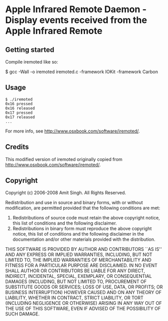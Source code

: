 Apple Infrared Remote Daemon - Display events received from the Apple Infrared Remote
====================================================================================

Getting started
---------------
Compile iremoted like so:

$ gcc -Wall -o iremoted iremoted.c -framework IOKit -framework Carbon


Usage
-----
    $ ./iremoted 
    0x16 pressed 
    0x16 released 
    0x17 pressed 
    0x17 released 
    ...

For more info, see <http://www.osxbook.com/software/iremoted/>.

Credits
-------
This modified version of iremoted originally copied from <http://www.osxbook.com/software/iremoted/>.

Copyright
---------
Copyright (c) 2006-2008 Amit Singh. All Rights Reserved.

Redistribution and use in source and binary forms, with or without
modification, are permitted provided that the following conditions
are met:
1. Redistributions of source code must retain the above copyright
   notice, this list of conditions and the following disclaimer.
2. Redistributions in binary form must reproduce the above copyright
   notice, this list of conditions and the following disclaimer in the
   documentation and/or other materials provided with the distribution.
   
THIS SOFTWARE IS PROVIDED BY AUTHOR AND CONTRIBUTORS ``AS IS'' AND
ANY EXPRESS OR IMPLIED WARRANTIES, INCLUDING, BUT NOT LIMITED TO, THE
IMPLIED WARRANTIES OF MERCHANTABILITY AND FITNESS FOR A PARTICULAR PURPOSE
ARE DISCLAIMED.  IN NO EVENT SHALL AUTHOR OR CONTRIBUTORS BE LIABLE
FOR ANY DIRECT, INDIRECT, INCIDENTAL, SPECIAL, EXEMPLARY, OR CONSEQUENTIAL
DAMAGES (INCLUDING, BUT NOT LIMITED TO, PROCUREMENT OF SUBSTITUTE GOODS
OR SERVICES; LOSS OF USE, DATA, OR PROFITS; OR BUSINESS INTERRUPTION)
HOWEVER CAUSED AND ON ANY THEORY OF LIABILITY, WHETHER IN CONTRACT, STRICT
LIABILITY, OR TORT (INCLUDING NEGLIGENCE OR OTHERWISE) ARISING IN ANY WAY
OUT OF THE USE OF THIS SOFTWARE, EVEN IF ADVISED OF THE POSSIBILITY OF
SUCH DAMAGE.